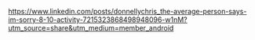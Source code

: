 https://www.linkedin.com/posts/donnellychris_the-average-person-says-im-sorry-8-10-activity-7215323868498948096-w1nM?utm_source=share&utm_medium=member_android